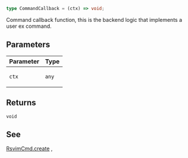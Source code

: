 ```ts
type CommandCallback = (ctx) => void;
```

Command callback function, this is the backend logic that implements a user ex command.

## Parameters

<table>
<thead>
<tr>
<th>Parameter</th>
<th>Type</th>
</tr>
</thead>
<tbody>
<tr>
<td>

`ctx`

</td>
<td>

`any`

</td>
</tr>
</tbody>
</table>

## Returns

`void`

## See

[RsvimCmd.create](../../../interfaces/RsvimCmd.md#create)
,
